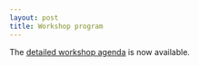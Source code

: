 ```yaml
---
layout: post
title: Workshop program
---
```


The [detailed workshop agenda]({site.baseurl}}/program) is now available.
